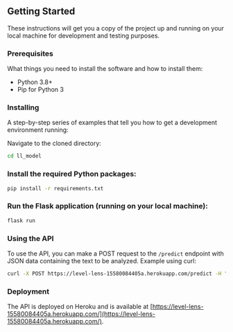 ## Getting Started

These instructions will get you a copy of the project up and running on your local machine for development and testing purposes.

### Prerequisites

What things you need to install the software and how to install them:

- Python 3.8+
- Pip for Python 3

### Installing

A step-by-step series of examples that tell you how to get a development environment running:

Navigate to the cloned directory:

```bash
cd ll_model
```

### Install the required Python packages:

```bash
pip install -r requirements.txt
```

### Run the Flask application (running on your local machine):

```bash
flask run
```

### Using the API

To use the API, you can make a POST request to the `/predict` endpoint with JSON data containing the text to be analyzed. Example using curl:

```bash
curl -X POST https://level-lens-15580084405a.herokuapp.com/predict -H "Content-Type: application/json" -d '{"text":"Your sample text here."}'
```

### Deployment

The API is deployed on Heroku and is available at [https://level-lens-15580084405a.herokuapp.com/](https://level-lens-15580084405a.herokuapp.com/).
